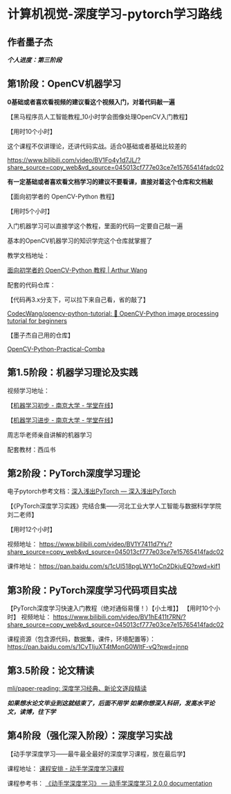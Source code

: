 # 计算机视觉-深度学习-pytorch学习路线

## 作者墨子杰

***个人进度：第三阶段***

##  第1阶段：OpenCV机器学习

**0基础或者喜欢看视频的建议看这个视频入门，对着代码敲一遍**

【黑马程序员人工智能教程_10小时学会图像处理OpenCV入门教程】

【用时10个小时】

这个课程不仅讲理论，还讲代码实战。适合0基础或者基础比较差的

 https://www.bilibili.com/video/BV1Fo4y1d7JL/?share_source=copy_web&vd_source=045013cf777e03ce7e15765414fadc02

 

**有一定基础或者喜欢看文档学习的建议不要看课，直接对着这个仓库和文档敲**

【面向初学者的 OpenCV-Python 教程】

【用时5个小时】

入门机器学习可以直接学这个教程，里面的代码一定要自己敲一遍

基本的OpenCV机器学习的知识学完这个仓库就掌握了

教学文档地址：

[面向初学者的 OpenCV-Python 教程 | Arthur Wang](https://codec.wang/docs/opencv)

配套的代码仓库：

【代码再3.x分支下，可以拉下来自己看，省的敲了】

[CodecWang/opencv-python-tutorial: 📖 OpenCV-Python image processing tutorial for beginners](https://github.com/CodecWang/opencv-python-tutorial/tree/master?tab=readme-ov-file)

【墨子杰自己用的仓库】

[OpenCV-Python-Practical-Comba](https://gitee.com/ji-mo-zijie/open-cv-python-practical-comba "OpenCV-Python-Practical-Comba")

## 第1.5阶段：机器学习理论及实践

视频学习地址：

【[机器学习初步 - 南京大学 - 学堂在线](https://www.xuetangx.com/learn/nju0802bt/nju0802bt/23901450/video/58570079)】

【[机器学习进步 - 南京大学 - 学堂在线](https://www.xuetangx.com/learn/nju08021014500/nju08021014500/23954852/video/59030312)】

周志华老师亲自讲解的机器学习

配套教材：西瓜书

## 第2阶段：PyTorch深度学习理论

电子pytorch参考文档：[深入浅出PyTorch — 深入浅出PyTorch](https://datawhalechina.github.io/thorough-pytorch/index.html)

【《PyTorch深度学习实践》完结合集——河北工业大学人工智能与数据科学学院刘二老师】

【用时12个小时】

视频地址：
 https://www.bilibili.com/video/BV1Y7411d7Ys/?share_source=copy_web&vd_source=045013cf777e03ce7e15765414fadc02

课件地址：
https://pan.baidu.com/s/1cUI518pgLWY1oCn2DkjuEQ?pwd=kif1

## 第3阶段：PyTorch深度学习代码项目实战

【PyTorch深度学习快速入门教程（绝对通俗易懂！）【小土堆】】
【用时10个小时】
视频地址：
 https://www.bilibili.com/video/BV1hE411t7RN/?share_source=copy_web&vd_source=045013cf777e03ce7e15765414fadc02

课程资源（包含源代码，数据集，课件，环境配置等）：
https://pan.baidu.com/s/1CvTIjuXT4tMonG0WltF-vQ?pwd=jnnp

## 第3.5阶段：论文精读

[mli/paper-reading: 深度学习经典、新论文逐段精读](https://github.com/mli/paper-reading?tab=readme-ov-file)


***如果想水论文毕业到这就结束了，后面不用学***
***如果你想深入科研，发高水平论文，读博，往下学***

## 第4阶段（强化深入阶段）：深度学习实战
【动手学深度学习——最牛最全最好的深度学习课程，放在最后学】

课程地址：
[课程安排 - 动手学深度学习课程](https://courses.d2l.ai/zh-v2/)

课程参考书：
[《动手学深度学习》 — 动手学深度学习 2.0.0 documentation](https://zh-v2.d2l.ai/index.html)
